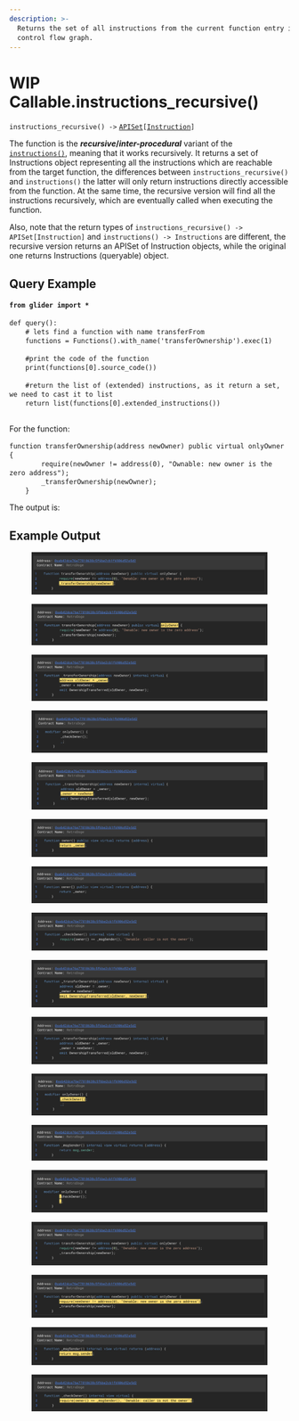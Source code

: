 ```yaml
---
description: >-
  Returns the set of all instructions from the current function entry in the
  control flow graph.
---
```


# WIP Callable.instructions\_recursive()

`instructions_recursive() ->` [`APISet`](../iterables/apiset.md)`[`[`Instruction`](../instruction/)`]`

The function is the _**recursive**_**/**_**inter-procedural**_ variant of the [`instructions()`](callable.instructions.md), meaning that it works recursively. It returns a set of Instructions object representing all the instructions which are reachable from the target function, the differences between `instructions_recursive()` and `instructions()` the latter will only return instructions directly accessible from the function. At the same time, the recursive version will find all the instructions recursively, which are eventually called when executing the function.

Also, note that the return types of `instructions_recursive() -> APISet[Instruction]` and `instructions() -> Instructions` are different, the recursive version returns an APISet of Instruction objects, while the original one returns Instructions (queryable) object.

## Query Example

<pre class="language-python"><code class="lang-python"><strong>from glider import *
</strong>
def query():
    # lets find a function with name transferFrom
    functions = Functions().with_name('transferOwnership').exec(1)

    #print the code of the function
    print(functions[0].source_code())

    #return the list of (extended) instructions, as it return a set, we need to cast it to list
    return list(functions[0].extended_instructions())

</code></pre>

For the function:

```solidity
function transferOwnership(address newOwner) public virtual onlyOwner {
        require(newOwner != address(0), "Ownable: new owner is the zero address");
        _transferOwnership(newOwner);
    }
```

The output is:

## Example Output

<figure><img src="../../.gitbook/assets/image (114).png" alt=""><figcaption></figcaption></figure>

<figure><img src="../../.gitbook/assets/image (115).png" alt=""><figcaption></figcaption></figure>

<figure><img src="../../.gitbook/assets/image (116).png" alt=""><figcaption></figcaption></figure>

<figure><img src="../../.gitbook/assets/image (117).png" alt=""><figcaption></figcaption></figure>

<figure><img src="../../.gitbook/assets/image (118).png" alt=""><figcaption></figcaption></figure>

<figure><img src="../../.gitbook/assets/image (119).png" alt=""><figcaption></figcaption></figure>

<figure><img src="../../.gitbook/assets/image (120).png" alt=""><figcaption></figcaption></figure>

<figure><img src="../../.gitbook/assets/image (121).png" alt=""><figcaption></figcaption></figure>

<figure><img src="../../.gitbook/assets/image (122).png" alt=""><figcaption></figcaption></figure>

<figure><img src="../../.gitbook/assets/image (123).png" alt=""><figcaption></figcaption></figure>

<figure><img src="../../.gitbook/assets/image (124).png" alt=""><figcaption></figcaption></figure>

<figure><img src="../../.gitbook/assets/image (125).png" alt=""><figcaption></figcaption></figure>

<figure><img src="../../.gitbook/assets/image (126).png" alt=""><figcaption></figcaption></figure>

<figure><img src="../../.gitbook/assets/image (127).png" alt=""><figcaption></figcaption></figure>

<figure><img src="../../.gitbook/assets/image (128).png" alt=""><figcaption></figcaption></figure>

<figure><img src="../../.gitbook/assets/image (129).png" alt=""><figcaption></figcaption></figure>

<figure><img src="../../.gitbook/assets/image (130).png" alt=""><figcaption></figcaption></figure>
